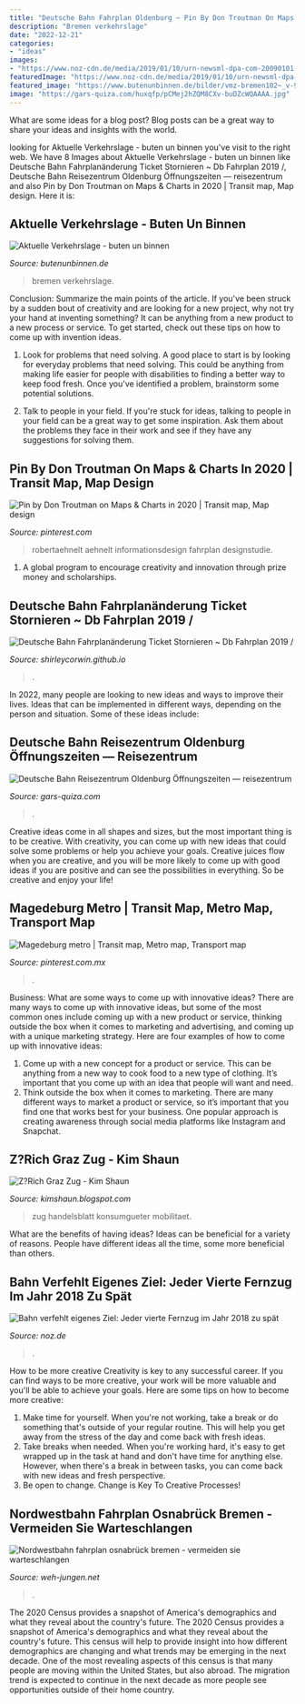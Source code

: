 ```yaml
---
title: "Deutsche Bahn Fahrplan Oldenburg ~ Pin By Don Troutman On Maps &amp; Charts In 2020"
description: "Bremen verkehrslage"
date: "2022-12-21"
categories:
- "ideas"
images:
- "https://www.noz-cdn.de/media/2019/01/10/urn-newsml-dpa-com-20090101-190110-99-502139_201901102001_half.jpg"
featuredImage: "https://www.noz-cdn.de/media/2019/01/10/urn-newsml-dpa-com-20090101-190110-99-502139_201901102001_half.jpg"
featured_image: "https://www.butenunbinnen.de/bilder/vmz-bremen102~_v-960x540_c-1504528125686.jpg"
image: "https://gars-quiza.com/huxqfp/pCMej2hZQM8CXv-buDZcWQAAAA.jpg"
---
```



What are some ideas for a blog post?
Blog posts can be a great way to share your ideas and insights with the world.

	

		
looking for Aktuelle Verkehrslage - buten un binnen you've visit to the right web. We have 8 Images about Aktuelle Verkehrslage - buten un binnen like Deutsche Bahn Fahrplanänderung Ticket Stornieren ~ Db Fahrplan 2019 /, Deutsche Bahn Reisezentrum Oldenburg Öffnungszeiten — reisezentrum and also Pin by Don Troutman on Maps &amp; Charts in 2020 | Transit map, Map design. Here it is:
		
    
## Aktuelle Verkehrslage - Buten Un Binnen

<img loading=lazy src="https://www.butenunbinnen.de/bilder/vmz-bremen102~_v-960x540_c-1504528125686.jpg" onerror="this.onerror=null;this.src='https://tse4.mm.bing.net/th?id=OIP.uM0MdEz0GafV2YRcXnMZGwHaEK&amp;pid=15.1';" alt="Aktuelle Verkehrslage - buten un binnen">

_Source: butenunbinnen.de_

>bremen verkehrslage. 

	

Conclusion: Summarize the main points of the article.
If you've been struck by a sudden bout of creativity and are looking for a new project, why not try your hand at inventing something? It can be anything from a new product to a new process or service. To get started, check out these tips on how to come up with invention ideas.
1. Look for problems that need solving. A good place to start is by looking for everyday problems that need solving. This could be anything from making life easier for people with disabilities to finding a better way to keep food fresh. Once you've identified a problem, brainstorm some potential solutions.

2. Talk to people in your field. If you're stuck for ideas, talking to people in your field can be a great way to get some inspiration. Ask them about the problems they face in their work and see if they have any suggestions for solving them.

    
## Pin By Don Troutman On Maps &amp; Charts In 2020 | Transit Map, Map Design

<img loading=lazy src="https://i.pinimg.com/736x/64/26/15/6426156504416a80a23acdc3437aa32d.jpg" onerror="this.onerror=null;this.src='https://tse2.mm.bing.net/th?id=OIP.I98UvJ0YnwThLkqDzAqpkAHaKQ&amp;pid=15.1';" alt="Pin by Don Troutman on Maps &amp; Charts in 2020 | Transit map, Map design">

_Source: pinterest.com_

>robertaehnelt aehnelt informationsdesign fahrplan designstudie. 

	

1. A global program to encourage creativity and innovation through prize money and scholarships. 

    
## Deutsche Bahn Fahrplanänderung Ticket Stornieren ~ Db Fahrplan 2019 /

<img loading=lazy src="https://bahnauskunft.info/wp-content/uploads/db-fahrkarten-tickets-berlin-hbf.jpg" onerror="this.onerror=null;this.src='https://tse3.mm.bing.net/th?id=OIP.adBCWxGZTTe373sB8S4GcgHaEc&amp;pid=15.1';" alt="Deutsche Bahn Fahrplanänderung Ticket Stornieren ~ Db Fahrplan 2019 /">

_Source: shirleycorwin.github.io_

>. 

	

In 2022, many people are looking to new ideas and ways to improve their lives. Ideas that can be implemented in different ways, depending on the person and situation. Some of these ideas include: 

    
## Deutsche Bahn Reisezentrum Oldenburg Öffnungszeiten — Reisezentrum

<img loading=lazy src="https://gars-quiza.com/huxqfp/pCMej2hZQM8CXv-buDZcWQAAAA.jpg" onerror="this.onerror=null;this.src='https://tse3.mm.bing.net/th?id=OIP.DDd1fAkzwFcbbEN0V-j7vAAAAA&amp;pid=15.1';" alt="Deutsche Bahn Reisezentrum Oldenburg Öffnungszeiten — reisezentrum">

_Source: gars-quiza.com_

>. 

	

Creative ideas come in all shapes and sizes, but the most important thing is to be creative. With creativity, you can come up with new ideas that could solve some problems or help you achieve your goals. Creative juices flow when you are creative, and you will be more likely to come up with good ideas if you are positive and can see the possibilities in everything. So be creative and enjoy your life!

    
## Magedeburg Metro | Transit Map, Metro Map, Transport Map

<img loading=lazy src="https://i.pinimg.com/736x/01/87/91/018791787d30867949c755d8844e37e7--rapid-transit-bahn.jpg" onerror="this.onerror=null;this.src='https://tse2.mm.bing.net/th?id=OIP.68tjoZUczkEkH7Pw5RwmTgHaJu&amp;pid=15.1';" alt="Magedeburg metro | Transit map, Metro map, Transport map">

_Source: pinterest.com.mx_

>. 

	

Business: What are some ways to come up with innovative ideas?
There are many ways to come up with innovative ideas, but some of the most common ones include coming up with a new product or service, thinking outside the box when it comes to marketing and advertising, and coming up with a unique marketing strategy. Here are four examples of how to come up with innovative ideas: 
1. Come up with a new concept for a product or service. This can be anything from a new way to cook food to a new type of clothing. It’s important that you come up with an idea that people will want and need. 
2. Think outside the box when it comes to marketing. There are many different ways to market a product or service, so it’s important that you find one that works best for your business. One popular approach is creating awareness through social media platforms like Instagram and Snapchat.

    
## Z?Rich Graz Zug - Kim Shaun

<img loading=lazy src="https://www.handelsblatt.com/images/nachtzug-der-oebb/26698154/2-formatOriginal.jpg" onerror="this.onerror=null;this.src='https://tse4.mm.bing.net/th?id=OIP.Suo6N1vHVu9X9T6aj4ZmwQHaEN&amp;pid=15.1';" alt="Z?Rich Graz Zug - Kim Shaun">

_Source: kimshaun.blogspot.com_

>zug handelsblatt konsumgueter mobilitaet. 

	

What are the benefits of having ideas?
Ideas can be beneficial for a variety of reasons. People have different ideas all the time, some more beneficial than others.

    
## Bahn Verfehlt Eigenes Ziel: Jeder Vierte Fernzug Im Jahr 2018 Zu Spät

<img loading=lazy src="https://www.noz-cdn.de/media/2019/01/10/urn-newsml-dpa-com-20090101-190110-99-502139_201901102001_half.jpg" onerror="this.onerror=null;this.src='https://tse2.mm.bing.net/th?id=OIP.JifTTWUYoZ7yogStpEMIuQHaEK&amp;pid=15.1';" alt="Bahn verfehlt eigenes Ziel: Jeder vierte Fernzug im Jahr 2018 zu spät">

_Source: noz.de_

>. 

	

How to be more creative
Creativity is key to any successful career. If you can find ways to be more creative, your work will be more valuable and you'll be able to achieve your goals. Here are some tips on how to become more creative: 
1. Make time for yourself. When you're not working, take a break or do something that's outside of your regular routine. This will help you get away from the stress of the day and come back with fresh ideas. 
2. Take breaks when needed. When you're working hard, it's easy to get wrapped up in the task at hand and don't have time for anything else. However, when there's a break in between tasks, you can come back with new ideas and fresh perspective. 
3. Be open to change. Change is Key To Creative Processes!

    
## Nordwestbahn Fahrplan Osnabrück Bremen - Vermeiden Sie Warteschlangen

<img loading=lazy src="https://weh-jungen.net/bysv/ZdTeEv9noJEzTejQFDR6nAHaFS.jpg" onerror="this.onerror=null;this.src='https://tse3.mm.bing.net/th?id=OIP.NxP0b9DGBV_4QXqavEuyXQAAAA&amp;pid=15.1';" alt="Nordwestbahn fahrplan osnabrück bremen - vermeiden sie warteschlangen">

_Source: weh-jungen.net_

>. 

	

The 2020 Census provides a snapshot of America's demographics and what they reveal about the country's future.
The 2020 Census provides a snapshot of America's demographics and what they reveal about the country's future. This census will help to provide insight into how different demographics are changing and what trends may be emerging in the next decade. One of the most revealing aspects of this census is that many people are moving within the United States, but also abroad. The migration trend is expected to continue in the next decade as more people see opportunities outside of their home country.

